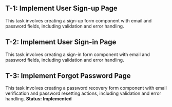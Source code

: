 ## T-1: Implement User Sign-up Page
This task involves creating a sign-up form component with email and password fields, including validation and error handling.
## T-2: Implement User Sign-in Page
This task involves creating a sign-in form component with email and password fields, including validation and error handling.
## T-3: Implement Forgot Password Page
This task involves creating a password recovery form component with email verification and password resetting actions, including validation and error handling.
**Status: Implemented**

